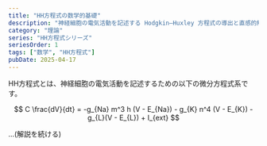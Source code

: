 ```yaml
---
title: "HH方程式の数学的基礎"
description: "神経細胞の電気活動を記述する Hodgkin–Huxley 方程式の導出と直感的解説"
category: "理論"
series: "HH方程式シリーズ"
seriesOrder: 1
tags: ["数学", "HH方程式"]
pubDate: 2025-04-17
---
```


HH方程式とは、神経細胞の電気活動を記述するための以下の微分方程式系です。

$$
C \frac{dV}{dt} = -g_{Na} m^3 h (V - E_{Na}) - g_{K} n^4 (V - E_{K}) - g_{L}(V - E_{L}) + I_{ext}
$$

...(解説を続ける)
